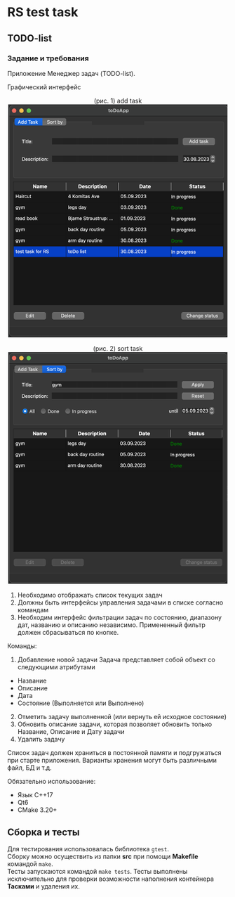 # RS test task

## TODO-list

### Задание и требования

Приложение Mенеджер задач (TODO-list).

Графический интерфейс  

<center>(рис. 1) add task

<img src="materials/add.png" alt="image" width="500" height="auto">

(рис. 2) sort task  
<img src="materials/sort.png" alt="image" width="500" height="auto">

</center>

1. Необходимо отображать список текущих задач
2. Должны быть интерфейсы управления задачами в списке согласно командам
3. Необходим интерфейс фильтрации задач по состоянию, диапазону дат, названию и описанию независимо. Примененный фильтр должен сбрасываться по кнопке.

Команды:

1. Добавление новой задачи
  Задача представляет собой объект со следующими атрибутами

- Название
- Описание
- Дата
- Состояние (Выполняется или Выполнено)

2. Отметить задачу выполненной (или вернуть ей исходное состояние)
3. Обновить описание задачи, которая позволяет обновить только Название, Описание и Дату задачи
4. Удалить задачу

Список задач должен храниться в постоянной памяти и подгружаться при старте приложения. Варианты хранения могут быть различными файл, БД и т.д.

Обязательно использование:

- Язык C++17
- Qt6
- CMake 3.20+

## Сборка и тесты

Для тестирования использовалась библиотека `gtest`.  
Сборку можно осуществить из папки __src__ при помощи __Makefile__ командой `make`.  
Тесты запускаются командой `make tests`. Тесты выполнены исключительно для проверки возможности наполнения контейнера __Тасками__ и удаления их.  
